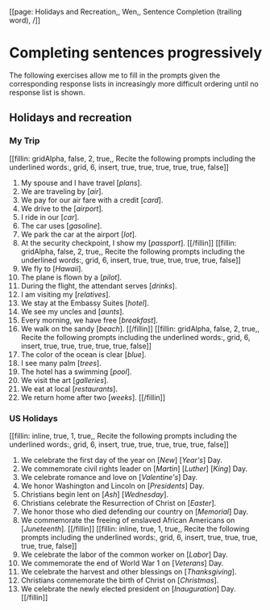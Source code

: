 [[page: Holidays and Recreation,, Wen,, Sentence Completion (trailing word), /]]

# Completing sentences progressively
The following exercises allow me to fill in the prompts given the corresponding response lists in increasingly more difficult ordering until no response list is shown.
## Holidays and recreation

### My Trip
[[fillin: gridAlpha, false, 2, true,, Recite the following prompts including the underlined words:, grid, 6, insert, true, true, true, true, true, false]]
1. My spouse and I have travel [_plans_].
1. We are traveling by [_air_].
1. We pay for our air fare with a credit [_card_].
1. We drive to the [_airport_].
1. I ride in our [_car_].
1. The car uses [_gasoline_].
1. We park the car at the airport [_lot_].
1. At the security checkpoint, I show my [_passport_].
[[/fillin]]
[[fillin: gridAlpha, false, 2, true,, Recite the following prompts including the underlined words:, grid, 6, insert, true, true, true, true, true, false]]
1. We fly to [_Hawaii_].
1. The plane is flown by a [_pilot_].
1. During the flight, the attendant serves [_drinks_].
1. I am visiting my [_relatives_].
1. We stay at the Embassy Suites [_hotel_].
1. We see my uncles and [_aunts_].
1. Every morning, we have free [_breakfast_].
1. We walk on the sandy [_beach_].
[[/fillin]]
[[fillin: gridAlpha, false, 2, true,, Recite the following prompts including the underlined words:, grid, 6, insert, true, true, true, true, true, false]]
1. The color of the ocean is clear [_blue_].
1. I see many palm [_trees_].
1. The hotel has a swimming [_pool_].
1. We visit the art [_galleries_].
1. We eat at local [_restaurants_].
1. We return home after two [_weeks_].
[[/fillin]]

### US Holidays
[[fillin: inline, true, 1, true,, Recite the following prompts including the underlined words:, grid, 6, insert, true, true, true, true, true, false]]
1. We celebrate the first day of the year on [_New_] [_Year's_] Day.
1. We commemorate civil rights leader on [_Martin_] [_Luther_] [_King_] Day.
1. We celebrate romance and love on [_Valentine's_] Day.
1. We honor Washington and Lincoln on [_Presidents_] Day.
1. Christians begin lent on [_Ash_] [_Wednesday_].
1. Christians celebrate the Resurrection of Christ on [_Easter_].
1. We honor those who died defending our country on [_Memorial_] Day.
1. We commemorate the freeing of enslaved African Americans on [_Juneteenth_].
[[/fillin]]
[[fillin: inline, true, 1, true,, Recite the following prompts including the underlined words:, grid, 6, insert, true, true, true, true, true, false]]
1. We celebrate the labor of the common worker on [_Labor_] Day.
1. We commemorate the end of World War 1 on [_Veterans_] Day.
1. We celebrate the harvest and other blessings on [_Thanksgiving_].
1. Christians commemorate the birth of Christ on [_Christmas_].
1. We celebrate the newly elected president on [_Inauguration_] Day.
[[/fillin]]

